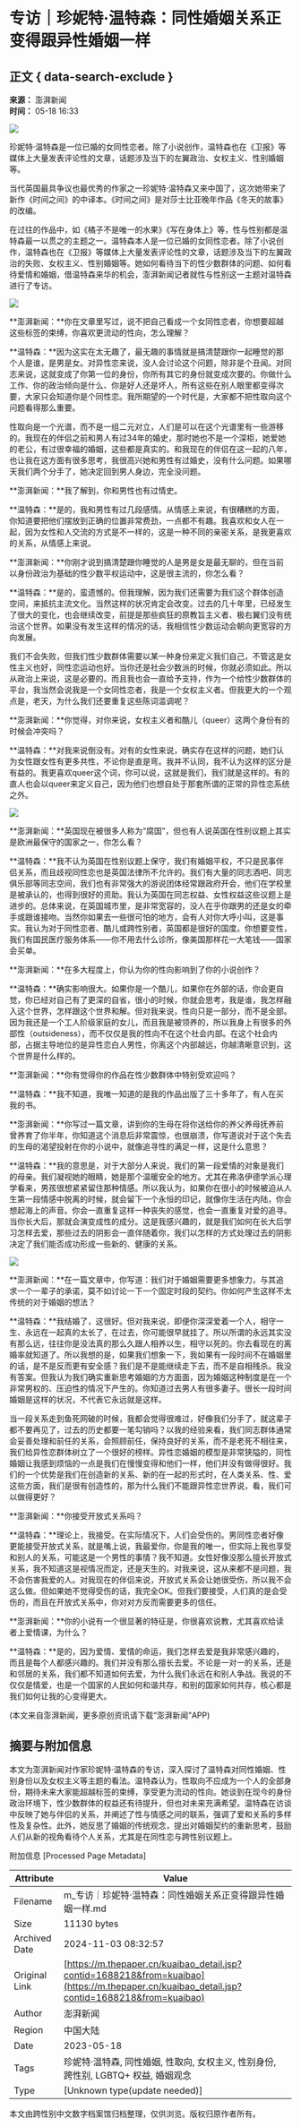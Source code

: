 # 专访｜珍妮特·温特森：同性婚姻关系正变得跟异性婚姻一样

## 正文 { data-search-exclude }


**来源：** 澎湃新闻  
**时间：** 05-18 16:33  

![](https://file.thepaper.cn/wap/v6/img/kb_zhaiyao.png)

珍妮特·温特森是一位已婚的女同性恋者。除了小说创作，温特森也在《卫报》等媒体上大量发表评论性的文章，话题涉及当下的左翼政治、女权主义、性别婚姻等。

当代英国最具争议也最优秀的作家之一珍妮特·温特森又来中国了，这次她带来了新作《时间之间》的中译本。《时间之间》是对莎士比亚晚年作品《冬天的故事》的改编。

在过往的作品中，如《橘子不是唯一的水果》《写在身体上》等，性与性别都是温特森最一以贯之的主题之一。温特森本人是一位已婚的女同性恋者。除了小说创作，温特森也在《卫报》等媒体上大量发表评论性的文章，话题涉及当下的左翼政治的失败、女权主义、性别婚姻等。她如何看待当下的性少数群体的问题、如何看待爱情和婚姻，借温特森来华的机会，澎湃新闻记者就性与性别这一主题对温特森进行了专访。

![](http://image.thepaper.cn/www/image/5/752/837.jpg)

**澎湃新闻：**你在文章里写过，说不把自己看成一个女同性恋者，你想要超越这些标签的束缚，你喜欢更流动的性向，怎么理解？

**温特森：**因为这实在太无趣了，最无趣的事情就是搞清楚跟你一起睡觉的那个人是谁，是男是女。对异性恋来说，没人会讨论这个问题，除非是个丑闻。对同志来说，这就变成了你第一位的身份，你所有其它的身份就变成次要的。你做什么工作、你的政治倾向是什么、你是好人还是坏人，所有这些在别人眼里都变得次要，大家只会知道你是个同性恋。我所期望的一个时代是，大家都不把性取向这个问题看得那么重要。

性取向是一个光谱，而不是一组二元对立，人们是可以在这个光谱里有一些游移的。我现在的伴侣之前和男人有过34年的婚史，那时她也不是一个深柜，她爱她的老公，有过很幸福的婚姻，这些都是真实的。和我现在的伴侣在这一起的八年，也让我在这方面有很多思考，我很高兴她和男性有过婚史，没有什么问题。如果哪天我们两个分手了，她决定回到男人身边，完全没问题。

**澎湃新闻：**我了解到，你和男性也有过情史。

**温特森：**是的，我和男性有过几段感情。从情感上来说，有很糟糕的方面，你知道要把他们摆放到正确的位置非常费劲，一点都不有趣。我喜欢和女人在一起，因为女性和人交流的方式是不一样的，这是一种不同的亲密关系，是我更喜欢的关系，从情感上来说。

**澎湃新闻：**你刚才说到搞清楚跟你睡觉的人是男是女是最无聊的，但在当前以身份政治为基础的性少数平权运动中，这是很主流的，你怎么看？

**温特森：**是的，蛮遗憾的。但我理解，因为我们还需要为我们这个群体创造空间，来抵抗主流文化。当然这样的状况肯定会改变。过去的几十年里，已经发生了很大的变化，也会继续改变，前提是那些疯狂的原教旨主义者、极右翼们没有统治这个世界。如果没有发生这样的情况的话，我相信性少数运动会朝向更宽容的方向发展。

我们不会失败，但我们性少数群体需要以某一种身份来定义我们自己，不管这是女性主义也好，同性恋运动也好。当你还是社会少数派的时候，你就必须如此。所以从政治上来说，这是必要的。而且我也会一直给予支持，作为一个给性少数群体的平台，我当然会说我是一个女同性恋者，我是一个女权主义者。但我更大的一个观点是，老天，为什么我们还要重复这些陈词滥调呢？

**澎湃新闻：**你觉得，对你来说，女权主义者和酷儿（queer）这两个身份有的时候会冲突吗？

**温特森：**对我来说倒没有。对有的女性来说，确实存在这样的问题，她们认为女性跟女性有更多共性，不论你是直是弯。我并不认同，我不认为这样的区分是有益的。我更喜欢queer这个词，你可以说，这就是我们，我们就是这样的。有的直人也会以queer来定义自己，因为他们也想自处于那套所谓的正常的异性恋系统之外。

![](http://image.thepaper.cn/www/image/5/752/838.jpg)

**澎湃新闻：**英国现在被很多人称为“腐国”，但也有人说英国在性别议题上其实是欧洲最保守的国家之一，你怎么看？

**温特森：**我不认为英国在性别议题上保守，我们有婚姻平权，不只是民事伴侣关系，而且歧视同性恋也是英国法律所不允许的。我们有大量的同志酒吧、同志俱乐部等同志空间，我们也有非常强大的游说团体经常跟政府开会，他们在学校里是被承认的，也得到很好的资助。我认为英国在同志权益、女性权益这些议题上是进步的。总体来说，在英国城市里，是非常宽容的，没人在乎你跟男的还是女的牵手或跟谁接吻。当然你如果去一些很可怕的地方，会有人对你大呼小叫，这是事实。我认为对于同性恋者、酷儿或跨性别者，英国都是很好的国度。你想要变性，我们有国民医疗服务体系——你不用去什么诊所，像美国那样花一大笔钱——国家会买单。

**澎湃新闻：**在多大程度上，你认为你的性向影响到了你的小说创作？

**温特森：**确实影响很大。如果你是一个酷儿，如果你在外部的话，你会更自觉，你已经对自己有了更深的自省，很小的时候，你就会思考，我是谁，我怎样融入这个世界，怎样跟这个世界和解。但对我来说，性向只是一部分，而不是全部。因为我还是一个工人阶级家庭的女儿，而且我是被领养的，所以我身上有很多的外部性（outsideness），而不仅仅是我的性向不在这个社会内部。在这个社会内部，占据主导地位的是异性恋白人男性，你离这个内部越远，你越清晰意识到，这个世界是什么样的。

**澎湃新闻：**你有觉得你的作品在性少数群体中特别受欢迎吗？

**温特森：**我不知道，我唯一知道的是我的作品出版了三十多年了，有人在买我的书。

**澎湃新闻：**你写过一篇文章，讲到你的生母在将你送给你的养父养母抚养前曾养育了你半年，你知道这个消息后非常震惊，也很崩溃，你写道说对于这个失去的生母的渴望投射在你的小说中，就像追寻性的满足一样，这是什么意思？

**温特森：**我的意思是，对于大部分人来说，我们的第一段爱情的对象是我们的母亲。我们凝视她的眼睛，她是那个温暖安全的地方。尤其在弗洛伊德学派心理学看来，男孩很想紧紧留住那种情感。所以我认为，如果你在很小的时候被迫从人生第一段情感中脱离的时候，就会留下一个永恒的印记，就像你生活在内陆，你会想起海上的声音。你会一直重复这样一种丧失的感觉，也会一直重复对爱的追寻。当你长大后，那就会演变成性的成分。这是我感兴趣的，就是我们如何在长大后学习怎样去爱，那些过去的阴影会一直伴随着你，我们以怎样的方式处理过去的阴影决定了我们能否成功形成一些新的、健康的关系。

![](http://image.thepaper.cn/www/image/5/753/12.jpg)

**澎湃新闻：**在一篇文章中，你写道：我们对于婚姻需要更多想象力，与其追求一个一辈子的承诺，莫不如讨论一下一个固定时段的契约。你如何产生这样不太传统的对于婚姻的想法？

**温特森：**我结婚了，这很好。但对我来说，即便你深深爱着一个人，相守一生、永远在一起真的太长了，在过去，你可能很早就挂了。所以所谓的永远其实没有那么远，往往你是没法真的那么久跟人相养以生，相守以死的。你去看现在的离婚率就知道了。所以我想的是，如果我们想象一下，我如果有一段时间不在婚姻里的话，是不是反而更有安全感？我们是不是能继续走下去，而不是自相残杀。我没有答案。但我认为我们确实重新思考婚姻的方方面面，因为婚姻这种制度是在一个非常男权的、压迫性的情况下产生的。你知道过去男人有很多妻子。很长一段时间婚姻是这样的状况，不代表它永远就是这样。

当一段关系走到鱼死网破的时候，我都会觉得很难过，好像我们分手了，就这辈子都不要再见了，过去的历史都要一笔勾销吗？以我的经验来看，我们同志群体通常会妥善处理和前任的关系，会照顾前任，保持良好的关系，而不是老死不相往来，我们给异性恋群体树立了一个很好的榜样。异性恋婚姻的模型是非常狭隘的，同性婚姻让我感到烦恼的一点是我们在慢慢变得和他们一样，他们并没有做得很好。我们的一个优势是我们在创造新的关系、新的在一起的形式时，在人类关系、性、爱这些方面，我们是很有创造性的，那为什么我们不能跟异性恋世界说，看，我们可以做得更好？

**澎湃新闻：**你接受开放式关系吗？

**温特森：**理论上，我接受。在实际情况下，人们会受伤的。男同性恋者好像更能接受开放式关系，就是嘴上说，我最爱你，你是我的唯一，但实际上我也享受和别人的关系，可能这是一个男性的事情？我不知道。女性好像没那么擅长开放式关系，我不知道这是视情况而定，还是天生的。对我来说，这从来都不是问题，我不会伤害我爱的人。对我现在的伴侣来说，开放式关系会让她很受伤，所以我不会这么做。但如果她不觉得受伤的话，我完全OK。但我们要接受，人们真的是会受伤的，而且在开放式关系中，你对对方反而需要更多的信任。

**澎湃新闻：**你的小说有一个很显著的特征是，你很喜欢说教，尤其喜欢给读者上爱情课，为什么？

**温特森：**是的，因为爱情、爱情的命运，我们怎样去爱是我非常感兴趣的，而且是每个人都感兴趣的。我们并没有那么擅长去爱。不论是一对一的关系，还是和邻居的关系，我们都不知道如何去爱，为什么我们永远在和别人争战。我说的不仅仅是情爱，也是一个国家的人民如何和谐共存，和别的国家如何共存，核心都是我们如何让我的心变得更大。

(本文来自澎湃新闻，更多原创资讯请下载“澎湃新闻”APP)

## 摘要与附加信息

<!-- tcd_abstract -->
本文为澎湃新闻对作家珍妮特·温特森的专访，深入探讨了温特森对同性婚姻、性别身份以及女权主义等主题的看法。温特森认为，性取向不应成为一个人的全部身份，期待未来大家能超越标签的束缚，享受更为流动的性向。她谈到在现今的身份政治环境下，性少数群体的权益还有待提升，但也对未来充满希望。温特森在访谈中反映了她与伴侣的关系，并阐述了性与情感之间的联系，强调了爱和关系的多样性及复杂性。此外，她反思了婚姻的传统观念，提出对婚姻契约的重新思考，鼓励人们从新的视角看待个人关系，尤其是在同性恋与跨性别议题上。
<!-- tcd_abstract_end -->

附加信息 [Processed Page Metadata]

| Attribute       | Value                                  |
|-----------------|----------------------------------------|
| Filename        | m_专访｜珍妮特·温特森：同性婚姻关系正变得跟异性婚姻一样.md                             |
| Size            | 11130 bytes                           |
| Archived Date   | 2024-11-03 08:32:57                             |
| Original Link   | [https://m.thepaper.cn/kuaibao_detail.jsp?contid=1688218&from=kuaibao](https://m.thepaper.cn/kuaibao_detail.jsp?contid=1688218&from=kuaibao)                       |
| Author          | 澎湃新闻                               |
| Region          | 中国大陆                               |
| Date            | 2023-05-18                                 |
| Tags            | 珍妮特·温特森, 同性婚姻, 性取向, 女权主义, 性别身份, 跨性别,  LGBTQ+ 权益, 婚姻观念                                 |
| Type            | [Unknown type(update needed)]                                 |
<!-- tcd_table_end -->

本文由跨性别中文数字档案馆归档整理，仅供浏览。版权归原作者所有。
